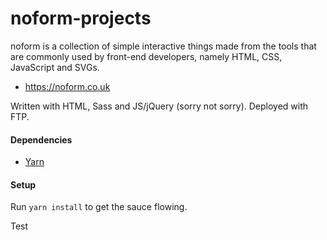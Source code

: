 # noform-projects

noform is a collection of simple interactive things made from the tools that are commonly used by front-end developers, namely HTML, CSS, JavaScript and SVGs.

- https://noform.co.uk

Written with HTML, Sass and JS/jQuery (sorry not sorry). Deployed with FTP.

#### Dependencies

- [Yarn](https://classic.yarnpkg.com/)

#### Setup

Run `yarn install` to get the sauce flowing.

Test